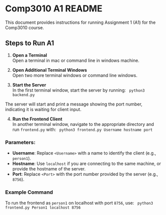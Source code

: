 # Comp3010 A1 README

This document provides instructions for running Assignment 1 (A1) for the Comp3010 course.


## Steps to Run A1

1. **Open a Terminal**  
   Open a terminal in mac or command line in windows machine.

2. **Open Additional Terminal Windows**  
   Open two more terminal windows or command line windows.

3. **Start the Server**  
   In the first terminal window, start the server by running: ``` python3 backend.py```

The server will start and print a message showing the port number, indicating it is waiting for client input.

4. **Run the Frontend Client**  
In another terminal window, navigate to the appropriate directory and run `frontend.py` with: 
``` python3 frontend.py Username hostname port```


### Parameters:
- **Username**: Replace `<Username>` with a name to identify the client (e.g., `person1`).
- **Hostname**: Use `localhost` if you are connecting to the same machine, or provide the hostname of the server.
- **Port**: Replace `<Port>` with the port number provided by the server (e.g., `8756`).

### Example Command
To run the frontend as `person1` on localhost with port `8756`, use: ``` python3 frontend.py Person1 localhost 8756```




